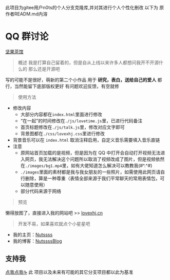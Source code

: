 此项目为gitee用户n0ts的个人分支克隆库,并对其进行个人个性化刪改
 以下为 原作者READM.md内溶
 # QQ 群讨论

[坚果茶馆](https://jq.qq.com/?_wv=1027&k=Mh7ah6Dd)

> 概述
我是打算自己留着的，但是自从上线以来许多人都想问我开不开源什么的
那么还是开源吧

写的可能不是很好，萌新的第二个小作品
用于 **研究，表白，送给自己的爱人** 都行，当然能留下底部版权更好
有问题欢迎反馈，有空就修

> 使用方法

-   修改内容
    -   大部分内容都在`index.html`里面进行修改
    -   “在一起”的时间修改在`./js/lovetime.js`里，已进行代码备注
    -   首页标题修改在`./js/talk.js`里，修改对应文字即可
    -   背景图都在`./css/lovexhj.css`里进行修改
-   背景音乐可以在 `index.html` 取消注释启用，自定义音乐需要填入音乐直链
-   注意
    -   原网站首页加载的是视频，但是因为在 QQ 中打开会自动打开视频无法进入网页，我无法解决这个问题所以取消了视频改成了图片，但是视频依然在`./images/bg1.mp4`里，如有大佬知道怎么解决可以教教我(#^.^#)
    -   `./images`里面的素材都是我与我女朋友的一些照片，如需使用此网页请自行删除，算是一种尊重（表情全部来源于我们平常聊天的常用表情包，可以随意使用）
    -   部分代码来源于网络

> 预览

懒得放图了，直接进入我的网站吧 >> [lovexhj.cn](https://love.n0ts.top/)

> 开发不易，如果喜欢就点个小星星吧

-   我的主页：[Nutssss](https://n0ts.top/)
-   我的博客：[NutssssBlog](https://blog.n0ts.top/)

## 支持我

[点我点我☕️](https://support.n0ts.top/)
 此 项目以及未来有可能的其它分支项目都以此为基准

